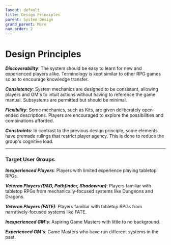 ```yaml
---
layout: default
title: Design Principles
parent: System Design
grand_parent: More
nav_order: 2
---
```


# Design Principles

**_Discoverability_**: The system should be easy to learn for new and experienced players alike. Terminology is kept similar to other RPG games so as to encourage knowledge transfer.

**_Consistency_**: System mechanics are designed to be consistent, allowing players and GM's to intuit actions without having to reference the game manual. Subsystems are permitted but should be minimal.

**_Flexibility_**: Some mechanics, such as Kits, are given deliberately open-ended descriptions. Players are encouraged to explore the possibilities and combinations afforded.

**_Constraints_**: In contrast to the previous design principle, some elements have premade rulings that restrict player agency. This is done to reduce the group's cognitive load.

---

### Target User Groups

**_Inexperienced Players_**: Players with limited experience playing tabletop RPGs.

**_Veteran Players (D&D, Pathfinder, Shadowrun)_**: Players familiar with tabletop RPGs from mechanically-focused systems like Dungeons and Dragons.

**_Veteran Players (FATE)_**: Players familiar with tabletop RPGs from narratively-focused systems like FATE.

**_Inexperienced GM's_**: Aspiring Game Masters with little to no background.

**_Experienced GM's_**: Game Masters who have run different systems in the past.
